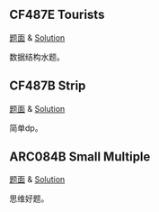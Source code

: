 ## CF487E Tourists

[题面](https://www.luogu.com.cn/problem/CF487E) & [Solution](https://www.cnblogs.com/cxqghzj/articles/17714798.html)

数据结构水题。

## CF487B Strip

[题面](https://www.luogu.com.cn/problem/CF487B) & [Solution](https://www.cnblogs.com/cxqghzj/articles/17715058.html)

简单dp。

## ARC084B Small Multiple

[题面](https://www.luogu.com.cn/problem/AT_arc084_b) & [Solution](https://www.cnblogs.com/cxqghzj/articles/17715166.html)

思维好题。


